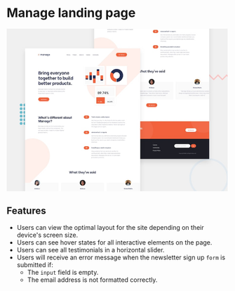 # **Manage landing page**

![Design preview for the Manage landing page coding challenge](./webroot/design/desktop-preview.jpg)

## Features
- Users can view the optimal layout for the site depending on their device's screen size.
- Users can see hover states for all interactive elements on the page.
- Users can see all testimonials in a horizontal slider.
- Users will receive an error message when the newsletter sign up `form` is submitted if:
  - The `input` field is empty.
  - The email address is not formatted correctly.